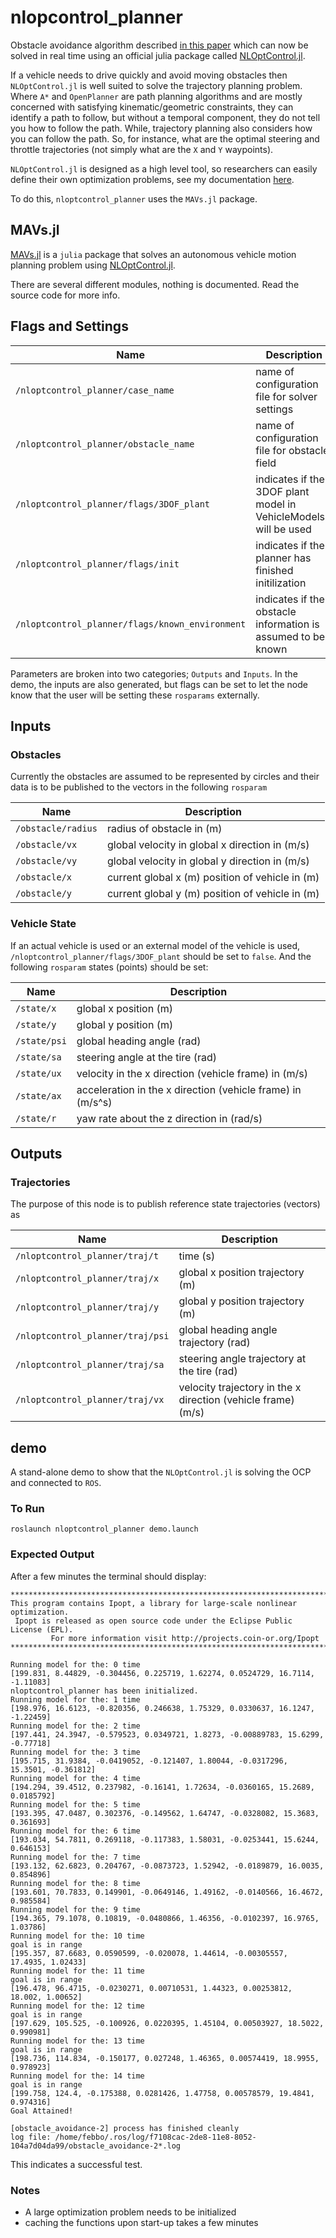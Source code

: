 # nlopcontrol_planner

Obstacle avoidance algorithm described [in this paper](https://scholar.google.com/citations?user=aJBQ8dwAAAAJ&hl=en) which can now be solved in real time using an official julia package called [NLOptControl.jl](https://github.com/JuliaMPC/NLOptControl.jl).

If a vehicle needs to drive quickly and avoid moving obstacles then `NLOptControl.jl` is well suited to solve the trajectory planning problem. Where `A*` and `OpenPlanner` are path planning algorithms and are mostly concerned with satisfying kinematic/geometric constraints, they can identify a path to follow, but without a temporal component, they do not tell you how to follow the path. While, trajectory planning also considers how you can follow the path. So, for instance, what are the optimal steering and throttle trajectories (not simply what are the `X` and `Y` waypoints).

`NLOptControl.jl` is designed as a high level tool, so researchers can easily define their own optimization problems, see my documentation [here](https://juliampc.github.io/MPCDocs.jl/latest/index.html).

To do this, `nloptcontrol_planner` uses the `MAVs.jl` package.

## MAVs.jl
[MAVs.jl](https://github.com/JuliaMPC/MAVs.jl) is a `julia` package that solves an autonomous vehicle motion planning problem using [NLOptControl.jl](https://github.com/JuliaMPC/NLOptControl.jl).

There are several different modules, nothing is documented. Read the source code for more info.

## Flags and Settings
Name | Description
--- | ---
`/nloptcontrol_planner/case_name` | name of configuration file for solver settings
`/nloptcontrol_planner/obstacle_name` | name of configuration file for obstacle field
`/nloptcontrol_planner/flags/3DOF_plant` | indicates if the 3DOF plant model in VehicleModels.jl will be used
`/nloptcontrol_planner/flags/init` | indicates if the planner has finished initilization
`/nloptcontrol_planner/flags/known_environment` | indicates if the obstacle information is assumed to be known

Parameters are broken into two categories; `Outputs` and `Inputs`. In the demo, the inputs are also generated, but flags can be set to let the node know that the user will be setting these `rosparams` externally.

## Inputs

### Obstacles

Currently the obstacles are assumed to be represented by circles and their data is to be published to the vectors in the following `rosparam`

Name | Description
--- | ---
`/obstacle/radius` | radius of obstacle in (m)
`/obstacle/vx` | global velocity in global x direction in (m/s)
`/obstacle/vy`| global velocity in global y direction in (m/s)
`/obstacle/x`| current global x (m) position of vehicle in (m)
`/obstacle/y`| current global y (m) position of vehicle in (m)

### Vehicle State
If an actual vehicle is used or an external model of the vehicle is used, `/nloptcontrol_planner/flags/3DOF_plant` should be set to `false`. And the following `rosparam` states (points) should be set:

Name | Description
--- | ---
`/state/x`| global x position (m)
`/state/y`| global y position (m)
`/state/psi`| global heading angle (rad)
`/state/sa`| steering angle at the tire (rad)
`/state/ux`| velocity in the x direction (vehicle frame) in (m/s)
`/state/ax`| acceleration in the x direction (vehicle frame) in (m/s^s)
`/state/r`| yaw rate about the z direction in (rad/s)

## Outputs

### Trajectories
The purpose of this node is to publish reference state trajectories (vectors) as

Name | Description
--- | ---
`/nloptcontrol_planner/traj/t`| time (s)
`/nloptcontrol_planner/traj/x`| global x position trajectory (m)
`/nloptcontrol_planner/traj/y`| global y position trajectory (m)
`/nloptcontrol_planner/traj/psi`| global heading angle trajectory (rad)
`/nloptcontrol_planner/traj/sa`| steering angle trajectory at the tire (rad)
`/nloptcontrol_planner/traj/vx`| velocity trajectory in the x direction (vehicle frame) (m/s)

## demo
A stand-alone demo to show that the `NLOptControl.jl` is solving the OCP and connected to `ROS`.


### To Run
```
roslaunch nloptcontrol_planner demo.launch
```

### Expected Output
After a few minutes the terminal should display:
```
******************************************************************************
This program contains Ipopt, a library for large-scale nonlinear optimization.
 Ipopt is released as open source code under the Eclipse Public License (EPL).
         For more information visit http://projects.coin-or.org/Ipopt
******************************************************************************

Running model for the: 0 time
[199.831, 8.44829, -0.304456, 0.225719, 1.62274, 0.0524729, 16.7114, -1.11083]
nloptcontrol_planner has been initialized.
Running model for the: 1 time
[198.976, 16.6123, -0.820356, 0.246638, 1.75329, 0.0330637, 16.1247, -1.22459]
Running model for the: 2 time
[197.441, 24.3947, -0.579523, 0.0349721, 1.8273, -0.00889783, 15.6299, -0.77718]
Running model for the: 3 time
[195.715, 31.9384, -0.0419052, -0.121407, 1.80044, -0.0317296, 15.3501, -0.361812]
Running model for the: 4 time
[194.294, 39.4512, 0.237982, -0.16141, 1.72634, -0.0360165, 15.2689, 0.0185792]
Running model for the: 5 time
[193.395, 47.0487, 0.302376, -0.149562, 1.64747, -0.0328082, 15.3683, 0.361693]
Running model for the: 6 time
[193.034, 54.7811, 0.269118, -0.117383, 1.58031, -0.0253441, 15.6244, 0.646153]
Running model for the: 7 time
[193.132, 62.6823, 0.204767, -0.0873723, 1.52942, -0.0189879, 16.0035, 0.854896]
Running model for the: 8 time
[193.601, 70.7833, 0.149901, -0.0649146, 1.49162, -0.0140566, 16.4672, 0.985584]
Running model for the: 9 time
[194.365, 79.1078, 0.10819, -0.0480866, 1.46356, -0.0102397, 16.9765, 1.03786]
Running model for the: 10 time
goal is in range
[195.357, 87.6683, 0.0590599, -0.020078, 1.44614, -0.00305557, 17.4935, 1.02433]
Running model for the: 11 time
goal is in range
[196.478, 96.4715, -0.0230271, 0.00710531, 1.44323, 0.00253812, 18.002, 1.00652]
Running model for the: 12 time
goal is in range
[197.629, 105.525, -0.100926, 0.0220395, 1.45104, 0.00503927, 18.5022, 0.990981]
Running model for the: 13 time
goal is in range
[198.736, 114.834, -0.150177, 0.027248, 1.46365, 0.00574419, 18.9955, 0.978923]
Running model for the: 14 time
goal is in range
[199.758, 124.4, -0.175388, 0.0281426, 1.47758, 0.00578579, 19.4841, 0.974316]
Goal Attained!

[obstacle_avoidance-2] process has finished cleanly
log file: /home/febbo/.ros/log/f7108cac-2de8-11e8-8052-104a7d04da99/obstacle_avoidance-2*.log
```
This indicates a successful test.

### Notes

  * A large optimization problem needs to be initialized
  * caching the functions upon start-up takes a few minutes
